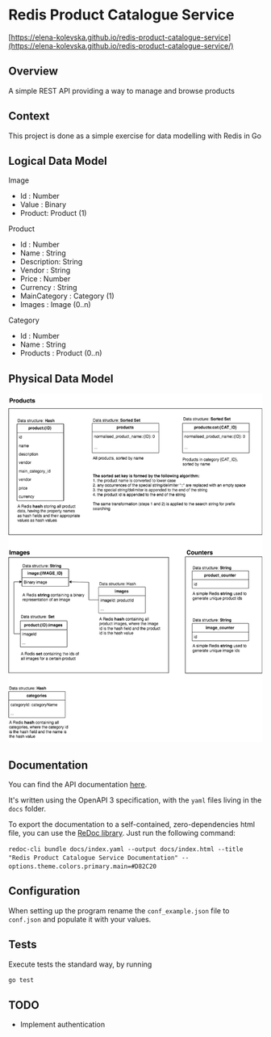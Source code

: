 # Redis Product Catalogue Service
[https://elena-kolevska.github.io/redis-product-catalogue-service](https://elena-kolevska.github.io/redis-product-catalogue-service/)

## Overview
A simple REST API providing a way to manage and browse products

## Context
This project is done as a simple exercise for data modelling with Redis in Go

## Logical Data Model
Image  
- Id : Number
- Value : Binary
- Product: Product (1)  

Product  
- Id : Number
- Name : String
- Description: String
- Vendor : String
- Price : Number
- Currency : String
- MainCategory : Category (1)
- Images : Image (0..n)

Category
- Id : Number
- Name : String
- Products : Product (0..n)

## Physical Data Model
![data Model](data_model.png "Redis Data Model")

## Documentation
You can find the API documentation [here](https://elena-kolevska.github.io/redis-product-catalogue-service/).  

It's written using the OpenAPI 3 specification, with the `yaml` files living in the `docs` folder.  

To export the documentation to a self-contained, zero-dependencies html file, you can use the [ReDoc library](https://github.com/Redocly/redoc). Just run the following command:  

```redoc-cli bundle docs/index.yaml --output docs/index.html --title "Redis Product Catalogue Service Documentation" --options.theme.colors.primary.main=#D82C20```

## Configuration
When setting up the program rename the `conf_example.json` file to `conf.json` and populate it with your values. 

## Tests
Execute tests the standard way, by running
```bash
go test
``` 

## TODO
- Implement authentication